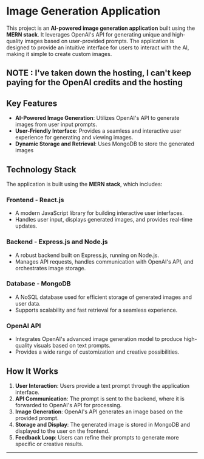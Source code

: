 # Image Generation Application

This project is an **AI-powered image generation application** built using the **MERN stack**. It leverages OpenAI's API for generating unique and high-quality images based on user-provided prompts. The application is designed to provide an intuitive interface for users to interact with the AI, making it simple to create custom images.
## NOTE : I've taken down the hosting, I can't keep paying for the OpenAI credits and the hosting
## Key Features

- **AI-Powered Image Generation**: Utilizes OpenAI's API to generate images from user input prompts.
- **User-Friendly Interface**: Provides a seamless and interactive user experience for generating and viewing images.
- **Dynamic Storage and Retrieval**: Uses MongoDB to store the generated images

## Technology Stack

The application is built using the **MERN stack**, which includes:

### Frontend - **React.js**
- A modern JavaScript library for building interactive user interfaces.
- Handles user input, displays generated images, and provides real-time updates.

### Backend - **Express.js and Node.js**
- A robust backend built on Express.js, running on Node.js.
- Manages API requests, handles communication with OpenAI's API, and orchestrates image storage.

### Database - **MongoDB**
- A NoSQL database used for efficient storage of generated images and user data.
- Supports scalability and fast retrieval for a seamless experience.

### OpenAI API
- Integrates OpenAI's advanced image generation model to produce high-quality visuals based on text prompts.
- Provides a wide range of customization and creative possibilities.

## How It Works

1. **User Interaction**: Users provide a text prompt through the application interface.
2. **API Communication**: The prompt is sent to the backend, where it is forwarded to OpenAI's API for processing.
3. **Image Generation**: OpenAI's API generates an image based on the provided prompt.
4. **Storage and Display**: The generated image is stored in MongoDB and displayed to the user on the frontend.
5. **Feedback Loop**: Users can refine their prompts to generate more specific or creative results.

---


